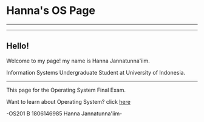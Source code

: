 # Hanna's OS Page
---
---

## Hello!

Welcome to my page! my name is Hanna Jannatunna'iim.

Information Systems Undergraduate Student at University of Indonesia.

---
This page for the Operating System Final Exam.

Want to learn about Operating System? click [here](URLs/)


-OS201 B 1806146985 Hanna Jannatunna'iim-
